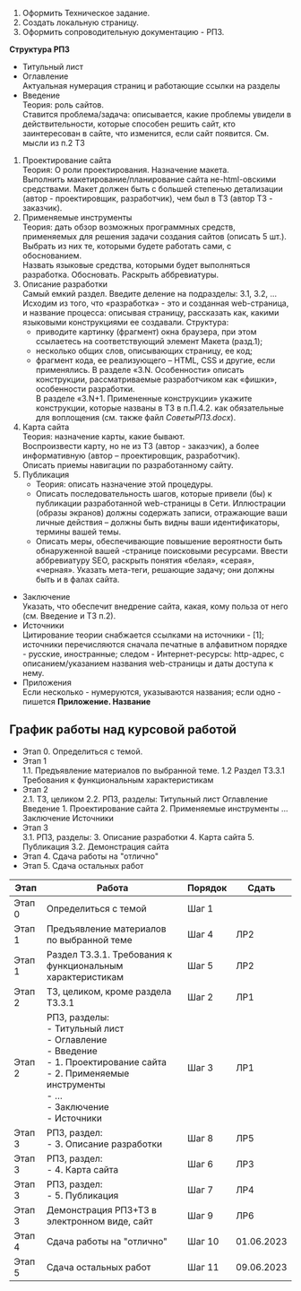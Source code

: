 1. Оформить Техническое задание.
2. Создать локальную страницу.
3. Оформить сопроводительную документацию - РПЗ.
  
**Структура РПЗ**  
- Титульный лист
- Оглавление  
	Актуальная нумерация страниц и работающие ссылки на разделы
- Введение  
	Теория: роль сайтов.  
	Ставится проблема/задача: описывается, какие проблемы увидели в действительности, которые способен решить сайт, кто заинтересован в сайте, что изменится, если сайт появится. См. мысли из п.2 ТЗ
1. Проектирование сайта  
	Теория: О роли проектирования. Назначение макета.  
	Выполнить макетирование/планирование сайта не-html-овскими средствами. Макет должен быть с большей степенью детализации (автор - проектировщик, разработчик), чем был в ТЗ (автор ТЗ - заказчик).
2. Применяемые инструменты  
	Теория: дать обзор возможных программных средств, применяемых для решения задачи создания сайтов (описать 5 шт.). Выбрать из них те, которыми будете работать сами, с обоснованием.  
	Назвать языковые средства, которыми будет выполняться разработка. Обосновать. Раскрыть аббревиатуры.
3. Описание разработки  
	Самый емкий раздел. Введите деление на подразделы: 3.1, 3.2, ...  
	Исходим из того, что «разработка» - это и созданная web-страница, и название процесса: описывая страницу, рассказать как, какими языковыми конструкциями ее создавали.  Структура:
	- приводите картинку (фрагмент) окна браузера, при этом ссылаетесь на соответствующий элемент Макета (разд.1);
	- несколько общих слов, описывающих страницу, ее код;
	- фрагмент кода, ее реализующего – HTML, CSS и другие, если применялись.
	В разделе «3.N. Особенности» описать конструкции, рассматриваемые разработчиком как «фишки», особенности разработки.  
	В разделе «3.N+1. Примененные конструкции» укажите конструкции, которые названы в ТЗ в п.П.4.2. как обязательные для воплощения (см. также файл *СоветыРПЗ.docx*).
4. Карта сайта  
	Теория: назначение карты, какие бывают.  
	Воспроизвести карту, но не из ТЗ (автор - заказчик), а более информативную (автор – проектировщик, разработчик).  
	Описать приемы навигации по разработанному сайту.
5. Публикация  
	- Теория: описать назначение этой процедуры.
	- Описать последовательность шагов, которые привели (бы) к публикации разработанной web-страницы в Сети. Иллюстрации (образы экранов) должны содержать записи, отражающие ваши личные действия – должны быть видны ваши идентификаторы, термины вашей темы.
	- Описать меры, обеспечивающие повышение вероятности быть обнаруженной вашей -странице поисковыми ресурсами. Ввести аббревиатуру SEO, раскрыть понятия «белая», «серая», «черная». Указать мета-теги, решающие задачу; они должны быть и в фалах сайта.
- Заключение  
	Указать, что обеспечит внедрение сайта, какая, кому польза от него (см. Введение и ТЗ п.2).
- Источники  
	Цитирование теории снабжается ссылками на источники - $[1]$; источники перечисляются сначала печатные в алфавитном порядке - русские, иностранные; следом - Интернет-ресурсы: http-адрес, с описанием/указанием названия web-страницы и даты доступа к нему.
- Приложения  
	Если несколько - нумеруются, указываются названия; если одно - пишется **Приложение. Название**
## График работы над курсовой работой
- Этап 0. Определиться с темой.
- Этап 1  
	1.1. Предъявление материалов по выбранной теме.
	1.2 Раздел ТЗ.3.1 Требования к функциональным характеристикам
- Этап 2  
	2.1. ТЗ, целиком
	2.2. РПЗ, разделы:
		Титульный лист
		Оглавление
		Введение
		1. Проектирование сайта
		2. Применяемые инструменты
		…
		Заключение
		Источники
- Этап 3  
	3.1. РПЗ, разделы:
		3. Описание разработки
		4. Карта сайта
		5. Публикация
	3.2. Демонстрация сайта
- Этап 4. Сдача работы на "отлично"
- Этап 5. Сдача остальных работ
  
| Этап   | Работа                                                                                                                                                             | Порядок | Сдать      |
| ------ | ------------------------------------------------------------------------------------------------------------------------------------------------------------------ | ------- | ---------- |
| Этап 0 | Определиться с темой                                                                                                                                               | Шаг 1   |            |
| Этап 1 | Предъявление материалов по выбранной теме                                                                                                                          | Шаг 4   | ЛР2        |
| Этап 1 | Раздел ТЗ.3.1. Требования к функциональным характеристикам                                                                                                         | Шаг 5   | ЛР2        |
| Этап 2 | ТЗ, целиком, кроме раздела ТЗ.3.1                                                                                                                                  | Шаг 2   | ЛР1        |
| Этап 2 | РПЗ, разделы:<br>- Титульный лист<br>- Оглавление<br>- Введение<br>- 1. Проектирование сайта<br>- 2. Применяемые инструменты<br>- …<br>- Заключение<br>- Источники | Шаг 3   | ЛР1        |
| Этап 3 | РПЗ, раздел:<br>- 3. Описание разработки                                                                                                                           | Шаг 8   | ЛР5        |
| Этап 3 | РПЗ, раздел:<br>- 4. Карта сайта                                                                                                                                   | Шаг 6   | ЛР3        |
| Этап 3 | РПЗ, раздел:<br>- 5. Публикация                                                                                                                                    | Шаг 7   | ЛР4        |
| Этап 3 | Демонстрация РПЗ+ТЗ в электронном виде, сайт                                                                                                                       | Шаг 9   | ЛР6        |
| Этап 4 | Сдача работы на "отлично"                                                                                                                                          | Шаг 10  | 01.06.2023 |
| Этап 5 | Сдача остальных работ                                                                                                                                              | Шаг 11  | 09.06.2023 |
